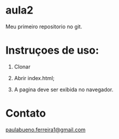 # aula2

Meu primeiro repositorio no git.



# Instruçoes de uso:

1. Clonar

2. Abrir index.html;
3. A pagina deve ser exibida no navegador.


# Contato

paulabueno.ferreira1@gmail.com


